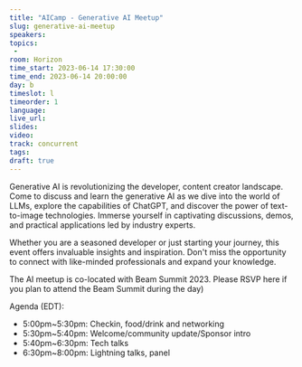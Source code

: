 ```yaml
---
title: "AICamp - Generative AI Meetup"
slug: generative-ai-meetup
speakers:
topics:
 - 
room: Horizon
time_start: 2023-06-14 17:30:00
time_end: 2023-06-14 20:00:00
day: b
timeslot: l
timeorder: 1
language: 
live_url: 
slides: 
video: 
track: concurrent
tags:
draft: true
---
```


Generative AI is revolutionizing the developer, content creator landscape. Come to discuss and learn the generative AI as we dive into the world of LLMs, explore the capabilities of ChatGPT, and discover the power of text-to-image technologies. Immerse yourself in captivating discussions, demos, and practical applications led by industry experts.

Whether you are a seasoned developer or just starting your journey, this event offers invaluable insights and inspiration. Don't miss the opportunity to connect with like-minded professionals and expand your knowledge.

The AI meetup is co-located with Beam Summit 2023. Please RSVP here if you plan to attend the Beam Summit during the day)

Agenda (EDT):
* 5:00pm~5:30pm: Checkin, food/drink and networking
* 5:30pm~5:40pm: Welcome/community update/Sponsor intro
* 5:40pm~6:30pm: Tech talks
* 6:30pm~8:00pm: Lightning talks, panel
